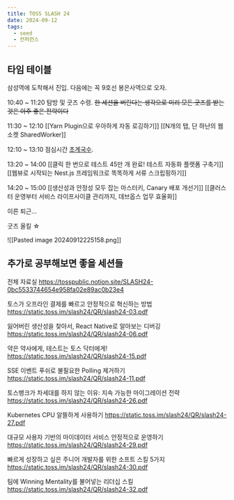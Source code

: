 ```yaml
---
title: TOSS SLASH 24
date: 2024-09-12
tags:
  - seed
  - 컨퍼런스
---
```


## 타임 테이블

삼성역에 도착해서 진입.
다음에는 꼭 9호선 봉은사역으로 오자.

10:40 ~ 11:20
탐방 및 굿즈 수령.
~~한 세션을 버린다는 생각으로 미리 모든 굿즈를 받는 것은 아주 좋은 전략이다~~

11:30 ~ 12:10
[[Yarn Plugin으로 우아하게 자동 로깅하기]]
[[N개의 탭, 단 하난의 웹소켓 SharedWorker]]

12:10 ~ 13:10
점심시간 [초계국수](https://naver.me/G2UVDoLY).

13:20 ~ 14:00
[[클릭 한 번으로 테스트 45만 개 완료! 테스트 자동화 플랫폼 구축기]]
[[웹뷰로 시작되는 Nest.js 프레임워크로 똑똑하게 서류 스크립핑하기]]

14:20 ~ 15:00
[[생산성과 안정성 모두 잡는 마스터키, Canary 배포 개선기]]
[[클러스터 운영부터 서비스 라이프사이클 관리까지, 데브옵스 업무 효율화]]

이른 퇴근...

굿즈 올킬 ☆

![[Pasted image 20240912225158.png]]


## 추가로 공부해보면 좋을 세션들

전체 자료실
https://tosspublic.notion.site/SLASH24-0bc5533744654e958fa02e89ac0b23e4

토스가 오프라인 결제를 빠르고 안정적으로 혁신하는 방법
https://static.toss.im/slash24/QR/slash24-03.pdf

잃어버린 생산성을 찾아서, React Native로 알아보는 디버깅
https://static.toss.im/slash24/QR/slash24-06.pdf

약은 약사에게, 테스트는 토스 닥터에게!
https://static.toss.im/slash24/QR/slash24-15.pdf

SSE 이벤트 푸쉬로 불필요한 Polling 제거하기
https://static.toss.im/slash24/QR/slash24-11.pdf

토스뱅크가 차세대를 하지 않는 이유: 지속 가능한 마이그레이션 전략
https://static.toss.im/slash24/QR/slash24-26.pdf

Kubernetes CPU 알뜰하게 사용하기
https://static.toss.im/slash24/QR/slash24-27.pdf

대규모 사용자 기반의 마이데이터 서비스 안정적으로 운영하기
https://static.toss.im/slash24/QR/slash24-29.pdf

빠르게 성장하고 싶은 주니어 개발자를 위한 소프트 스킬 5가지
https://static.toss.im/slash24/QR/slash24-30.pdf

팀에 Winning Mentality를 불어넣는 리더십 스킬
https://static.toss.im/slash24/QR/slash24-32.pdf